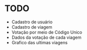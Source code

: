 # TODO

<ul>
    <li>Cadastro de usuário</lu>
    <li>Cadastro de viagem</lu>
    <li>Votação por meio de Código Unico</lu>
    <li>Dados da votação de cada viagem</lu>
    <li>Grafico das ultimas viagens</lu>
</ul>
